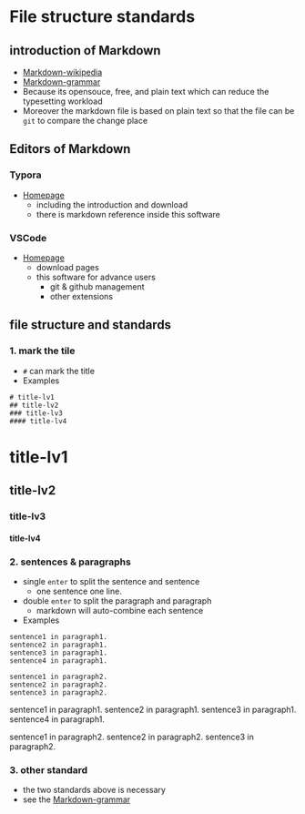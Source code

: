 # File structure standards
## introduction of Markdown
- [Markdown-wikipedia](https://en.wikipedia.org/wiki/Markdown)
- [Markdown-grammar](https://www.markdownguide.org/basic-syntax/)
- Because its opensouce, free, and plain text which can reduce the typesetting workload
- Moreover the markdown file is based on plain text so that the file can be `git` to compare the change place
## Editors of Markdown
### Typora
- [Homepage](https://typora.io/)
  - including the introduction and download
  - there is markdown reference inside this software 
  
### VSCode
- [Homepage](https://code.visualstudio.com/)
  - download pages
  - this software for advance users
    - git & github management
    - other extensions

## file structure and standards
### 1. mark the tile
  - `#` can mark the title
  - Examples
```
# title-lv1
## title-lv2
### title-lv3
#### title-lv4
```
# title-lv1
## title-lv2
### title-lv3
#### title-lv4
### 2. sentences & paragraphs
- single `enter` to split the sentence and sentence
   - one sentence one line.
- double `enter` to split the paragraph and paragraph
   - markdown will auto-combine each sentence
- Examples
```
sentence1 in paragraph1.
sentence2 in paragraph1.
sentence3 in paragraph1.
sentence4 in paragraph1.

sentence1 in paragraph2.
sentence2 in paragraph2.
sentence3 in paragraph2.
```
sentence1 in paragraph1.
sentence2 in paragraph1.
sentence3 in paragraph1.
sentence4 in paragraph1.

sentence1 in paragraph2.
sentence2 in paragraph2.
sentence3 in paragraph2.

### 3. other standard
- the two standards above is necessary
- see the [Markdown-grammar](https://www.markdownguide.org/basic-syntax/)